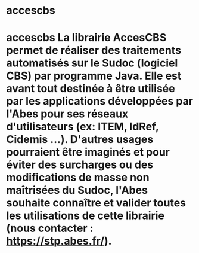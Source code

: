 # accescbs
# accescbs La librairie AccesCBS permet de réaliser des traitements automatisés sur le Sudoc (logiciel CBS) par programme Java. Elle est avant tout destinée à être utilisée par les applications développées par l'Abes pour ses réseaux d'utilisateurs (ex: ITEM, IdRef, Cidemis ...). D'autres usages pourraient être imaginés et pour éviter des surcharges ou des modifications de masse non maîtrisées du Sudoc, l'Abes souhaite connaître et valider toutes les utilisations de cette librairie (nous contacter : https://stp.abes.fr/).
